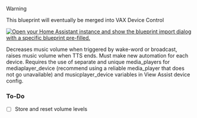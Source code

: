 > [!WARNING]
> This blueprint will eventually be merged into VAX Device Control

[![Open your Home Assistant instance and show the blueprint import dialog with a specific blueprint pre-filled.](https://my.home-assistant.io/badges/blueprint_import.svg)](https://my.home-assistant.io/redirect/blueprint_import/?blueprint_url=https://gist.github.com/Flight-Lab/ed20af4f6f7a4a5258a668317ae61671)

Decreases music volume when triggered by wake-word or broadcast, raises music volume when TTS ends. 
Must make new automation for each device. 
Requires the use of separate and unique media_players for mediaplayer_device (recommend using a reliable media_player that does not go unavailable) and musicplayer_device variables in View Assist device config.


### To-Do
- [ ] Store and reset volume levels
